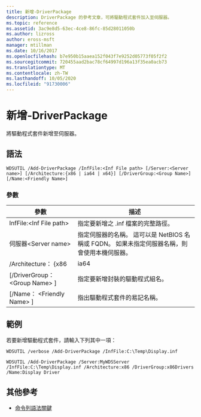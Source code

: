```yaml
---
title: 新增-DriverPackage
description: DriverPackage 的參考文章，可將驅動程式套件加入至伺服器。
ms.topic: reference
ms.assetid: 3ac9e8d5-63ec-4ce8-86fc-85d28011050b
ms.author: lizross
author: eross-msft
manager: mtillman
ms.date: 10/16/2017
ms.openlocfilehash: b7e950b15aaea152f043f7e9252d05773f05f2f2
ms.sourcegitcommit: 720455aad2bac78cf64997d196a13f35ea0acb73
ms.translationtype: MT
ms.contentlocale: zh-TW
ms.lasthandoff: 10/05/2020
ms.locfileid: "91730006"
---
```

# <a name="add-driverpackage"></a>新增-DriverPackage

將驅動程式套件新增至伺服器。

## <a name="syntax"></a>語法

```
WDSUTIL /Add-DriverPackage /InfFile:<Inf File path> [/Server:<Server name>] [/Architecture:{x86 | ia64 | x64}] [/DriverGroup:<Group Name>] [/Name:<Friendly Name>]
```

### <a name="parameters"></a>參數

|          參數           |                                                              描述                                                              |
|------------------------------|---------------------------------------------------------------------------------------------------------------------------------------|
|   InfFile:\<Inf File path>   |                                           指定要新增之 .inf 檔案的完整路徑。                                            |
|    伺服器\<Server name>    | 指定伺服器的名稱。 這可以是 NetBIOS 名稱或 FQDN。 如果未指定伺服器名稱，則會使用本機伺服器。 |
|      /Architecture： {x86      |                                                                 ia64                                                                  |
| [/DriverGroup： \<Group Name> ] |                             指定要新增封裝的驅動程式組名。                              |
|   [/Name： \<Friendly Name> ]   |                                           指出驅動程式套件的易記名稱。                                            |

## <a name="examples"></a>範例

若要新增驅動程式套件，請輸入下列其中一項：
```
WDSUTIL /verbose /Add-DriverPackage /InfFile:C:\Temp\Display.inf
```
```
WDSUTIL /Add-DriverPackage /Server:MyWDSServer /InfFile:C:\Temp\Display.inf /Architecture:x86 /DriverGroup:x86Drivers /Name:Display Driver
```

## <a name="additional-references"></a>其他參考

- [命令列語法關鍵](command-line-syntax-key.md)

